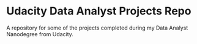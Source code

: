 # Udacity Data Analyst Projects Repo

A repository for some of the projects completed during my Data Analyst Nanodegree from Udacity.
